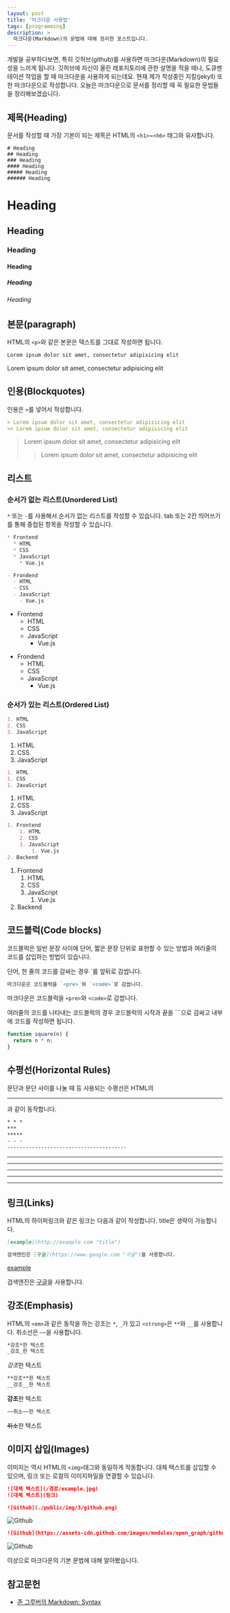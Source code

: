 ```yaml
---
layout: post
title: '마크다운 사용법'
tags: [programming]
description: >
  마크다운(Markdown)의 문법에 대해 정리한 포스트입니다.
---
```

개발을 공부하다보면, 특히 깃허브(github)를 사용하면 마크다운(Markdown)의 필요성을 느끼게 됩니다. 깃허브에 자신이 올린 레포지토리에 관한 설명을 적을 때나, 도큐멘테이션 작업을 할 때 마크다운을 사용하게 되는데요. 현재 제가 작성중인 지킬(jekyll) 또한 마크다운으로 작성합니다. 오늘은 마크다운으로 문서를 정리할 때 꼭 필요한 문법들을 정리해보겠습니다.


## 제목(Heading)
문서를 작성할 때 가장 기본이 되는 제목은 HTML의 `<h1>`~`<h6>` 태그와 유사합니다.

```
# Heading
## Heading
### Heading
#### Heading
##### Heading
###### Heading
```

# Heading
## Heading
### Heading
#### Heading
##### Heading
###### Heading


## 본문(paragraph)
HTML의 `<p>`와 같은 본문은 텍스트를 그대로 작성하면 됩니다.

```markdown
Lorem ipsum dolor sit amet, consectetur adipisicing elit
```
Lorem ipsum dolor sit amet, consectetur adipisicing elit


## 인용(Blockquotes)
인용은 `>`를 넣어서 작성합니다.
```markdown
> Lorem ipsum dolor sit amet, consectetur adipisicing elit
>> Lorem ipsum dolor sit amet, consectetur adipisicing elit

```
> Lorem ipsum dolor sit amet, consectetur adipisicing elit
>> Lorem ipsum dolor sit amet, consectetur adipisicing elit


## 리스트
### 순서가 없는 리스트(Unordered List)
`*` 또는 `-`를 사용해서 순서가 없는 리스트를 작성할 수 있습니다. tab 또는 2칸 띄어쓰기를 통해 중첩된 항목을 작성할 수 있습니다.

```markdown
* Frontend
  * HTML
  * CSS
  * JavaScript
    * Vue.js

- Frondend
  - HTML
  - CSS
  - JavaScript
    - Vue.js
```

* Frontend
  * HTML
  * CSS
  * JavaScript
    * Vue.js

- Frondend
  - HTML
  - CSS
  - JavaScript
    - Vue.js

### 순서가 있는 리스트(Ordered List)

```markdown
1. HTML
2. CSS
3. JavaScript
```

1. HTML
2. CSS
3. JavaScript

```markdown
1. HTML
1. CSS
1. JavaScript
```

1. HTML
1. CSS
1. JavaScript

```markdown
1. Frontend
    1. HTML
    2. CSS
    3. JavaScript
        1. Vue.js
2. Backend
```

1. Frontend
    1. HTML
    2. CSS
    3. JavaScript
        1. Vue.js
2. Backend


## 코드블럭(Code blocks)
코드블럭은 일반 문장 사이에 단어, 짧은 문장 단위로 표현할 수 있는 방법과 여러줄의 코드를 삽입하는 방법이 있습니다.

단어, 한 줄의 코드를 감싸는 경우 `를 앞뒤로 감쌉니다.

```Markdown
마크다운은 코드블럭을 `<pre>`와 `<code>`로 감쌉니다.
```

마크다운은 코드블럭을 `<pre>`와 `<code>`로 감쌉니다.

여러줄의 코드를 나타내는 코드블럭의 경우 코드블럭의 시작과 끝을 ```으로 감싸고 내부에 코드를 작성하면 됩니다.

```javascript
function square(n) {
  return n * n;
}
```

## 수평선(Horizontal Rules)
문단과 문단 사이를 나눌 때 등 사용되는 수평선은 HTML의 <hr />과 같이 동작합니다.

```markdown
* * *
***
*****
- - -
---------------------------------------
```
* * *
***
*****
- - -
---------------------------------------


## 링크(Links)
HTML의 하이퍼링크와 같은 링크는 다음과 같이 작성합니다. title은 생략이 가능합니다.
```markdown
[example](http://example.com "title")

검색엔진은 [구글](https://www.google.com "구글")을 사용합니다.
```
[example](http://example.com "title")

검색엔진은 [구글](https://www.google.com "구글")을 사용합니다.


## 강조(Emphasis)
HTML의 `<em>`과 같은 동작을 하는 강조는 `*`, `_`가 있고 `<strong>`은 `**`와 `__`를 사용합니다. 취소선은 `~~`을 사용합니다.

```markdown
*강조*한 텍스트
_강조_한 텍스트

```
*강조*한 텍스트

```markdown
**강조**한 텍스트
__강조__한 텍스트
```

**강조**한 텍스트

```markdown
~~취소~~한 텍스트
```

~~취소~~한 텍스트

## 이미지 삽입(Images)
이미지는 역시 HTML의 `<img>`태그와 동일하게 작동합니다. 대체 택스트를 삽입할 수 있으며, 링크 또는 로컬의 이미지파일을 연결할 수 있습니다.

```markdown
![대체 텍스트](/경로/example.jpg)
![대체 텍스트](링크)
```

```markdown
![Github](./public/img/3/github.png)
```
![Github](./public/img/3/github.png)

```markdown
![Github](https://assets-cdn.github.com/images/modules/open_graph/github-octocat.png)
```
![Github](https://assets-cdn.github.com/images/modules/open_graph/github-octocat.png)

이상으로 마크다운의 기본 문법에 대해 알아봤습니다.

## 참고문헌
* [존 그루버의 Markdown: Syntax](https://daringfireball.net/projects/markdown/syntax)
